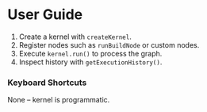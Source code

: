 # User Guide

1. Create a kernel with `createKernel`.
2. Register nodes such as `runBuildNode` or custom nodes.
3. Execute `kernel.run()` to process the graph.
4. Inspect history with `getExecutionHistory()`.

### Keyboard Shortcuts
None – kernel is programmatic.
